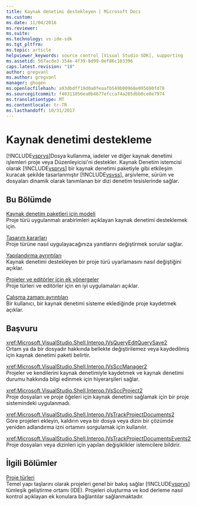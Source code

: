 ```yaml
---
title: Kaynak denetimi destekleyen | Microsoft Docs
ms.custom: 
ms.date: 11/04/2016
ms.reviewer: 
ms.suite: 
ms.technology: vs-ide-sdk
ms.tgt_pltfrm: 
ms.topic: article
helpviewer_keywords: source control [Visual Studio SDK], supporting
ms.assetid: 567acde3-354e-4f39-8d99-0ef86c103396
caps.latest.revision: "18"
author: gregvanl
ms.author: gregvanl
manager: ghogen
ms.openlocfilehash: a93dbdff19d0a0feaafb549b00968e095690fd78
ms.sourcegitcommit: f40311056ea0b4677efcca74a285dbb0ce0e7974
ms.translationtype: MT
ms.contentlocale: tr-TR
ms.lasthandoff: 10/31/2017
---
```

# <a name="supporting-source-control"></a>Kaynak denetimi destekleme
[!INCLUDE[vsprvs](../../code-quality/includes/vsprvs_md.md)]Dosya kullanıma, iadeler ve diğer kaynak denetimi işlemleri proje veya Düzenleyicisi'ni destekler. Kaynak Denetim istemcisi olarak [!INCLUDE[vsprvs](../../code-quality/includes/vsprvs_md.md)] bir kaynak denetimi paketiyle gibi etkileşim kuracak şekilde tasarlanmıştır [!INCLUDE[vsvss](../../extensibility/includes/vsvss_md.md)], arşivleme, sürüm ve dosyaları dinamik olarak tanımlanan bir dizi denetim tesislerinde sağlar.  
  
## <a name="in-this-section"></a>Bu Bölümde  
 [Kaynak denetim paketleri için modeli](../../extensibility/internals/model-for-source-control-packages.md)  
 Proje türü uygulanmalı arabirimleri açıklayan kaynak denetimi desteklemek için.  
  
 [Tasarım kararları](../../extensibility/internals/source-control-design-decisions.md)  
 Proje türüne nasıl uygulayacağınıza yanıtlarını değiştirmek sorular sağlar.  
  
 [Yapılandırma ayrıntıları](../../extensibility/internals/source-control-configuration-details.md)  
 Kaynak denetimi destekleyen bir proje türü uyarlamasını nasıl değiştiğini açıklar.  
  
 [Projeler ve editörler için ek yönergeler](../../extensibility/internals/additional-source-control-guidelines-for-projects-and-editors.md)  
 Proje türleri ve editörler için en iyi uygulamaları açıklar.  
  
 [Çalışma zamanı ayrıntıları](../../extensibility/internals/source-control-runtime-details.md)  
 Bir kullanıcı, bir kaynak denetimi sisteme eklediğinde proje kaydetmek açıklar.  
  
## <a name="reference"></a>Başvuru  
 <xref:Microsoft.VisualStudio.Shell.Interop.IVsQueryEditQuerySave2>  
 Ortam ya da bir dosyadır hakkında bellekte değiştirilemez veya kaydedilmiş için kaynak denetimi paketi belirtir.  
  
 <xref:Microsoft.VisualStudio.Shell.Interop.IVsSccManager2>  
 Projeler ve kendilerini kaynak denetimiyle kaydetmek ve kaynak denetimi durumu hakkında bilgi edinmek için hiyerarşileri sağlar.  
  
 <xref:Microsoft.VisualStudio.Shell.Interop.IVsSccProject2>  
 Proje dosyaları ve proje öğeleri için kaynak denetimi sağlamak için bir proje sistemindeki uygulanmadı.  
  
 <xref:Microsoft.VisualStudio.Shell.Interop.IVsTrackProjectDocuments2>  
 Göre projeleri ekleyin, kaldırın veya bir dosya veya dizin bir çözümde yeniden adlandırma izni ortamını sorgulamak için kullanılır.  
  
 <xref:Microsoft.VisualStudio.Shell.Interop.IVsTrackProjectDocumentsEvents2>  
 Proje dosyaları veya dizinleri için yapılan değişiklikler istemcilere bildirir.  
  
## <a name="related-sections"></a>İlgili Bölümler  
 [Proje türleri](../../extensibility/internals/project-types.md)  
 Temel yapı taşlarını olarak projeleri genel bir bakış sağlar [!INCLUDE[vsprvs](../../code-quality/includes/vsprvs_md.md)] tümleşik geliştirme ortamı (IDE). Projeleri oluşturma ve kod derleme nasıl kontrol açıklayan ek konulara bağlantılar sağlanmaktadır.
